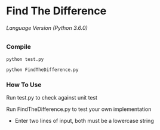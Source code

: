 # Find The Difference
###### Language Version (Python 3.6.0)

### Compile

```
python test.py
```
```
python FindTheDifference.py
```

### How To Use

Run test.py to check against unit test

Run FindTheDifference.py to test your own implementation
- Enter two lines of input, both must be a lowercase string
